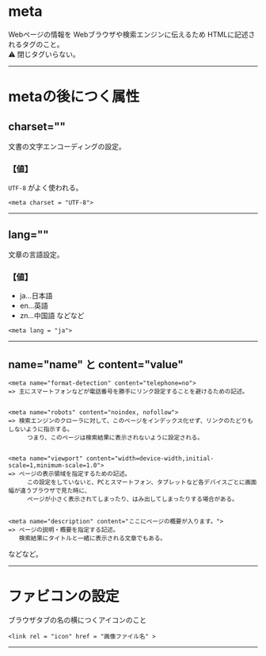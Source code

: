 # meta
Webページの情報を Webブラウザや検索エンジンに伝えるため HTMLに記述されるタグのこと。    
⚠️ 閉じタグいらない。
***

# metaの後につく属性
## charset=""
文書の文字エンコーディングの設定。

### 【値】
`UTF-8` がよく使われる。 
~~~
<meta charset = "UTF-8">
~~~
***

## lang=""
文章の言語設定。 

### 【値】
- ja...日本語    
- en...英語    
- zn...中国語 などなど
~~~
<meta lang = "ja">
~~~
***

## name="name" と content="value"
~~~
<meta name="format-detection" content="telephone=no">
=> 主にスマートフォンなどが電話番号を勝手にリンク設定することを避けるための記述。    
      

<meta name="robots" content="noindex, nofollow">
=> 検索エンジンのクローラに対して、このページをインデックス化せず、リンクのたどりもしないように指示する。
  　　つまり、このページは検索結果に表示されないように設定される。


<meta name="viewport" content="width=device-width,initial-scale=1,minimum-scale=1.0">
=> ページの表示領域を指定するための記述。
  　　この設定をしていないと、PCとスマートフォン、タブレットなど各デバイスごとに画面幅が違うブラウザで見た時に、
  　　ページが小さく表示されてしまったり、はみ出してしまったりする場合がある。


<meta name="description" content="ここにページの概要が入ります。">
=> ページの説明・概要を指定する記述。
   検索結果にタイトルと一緒に表示される文章でもある。
~~~
などなど。
***

# ファビコンの設定
ブラウザタブの名の横につくアイコンのこと  
~~~
<link rel = "icon" href = "画像ファイル名" >
~~~
***

